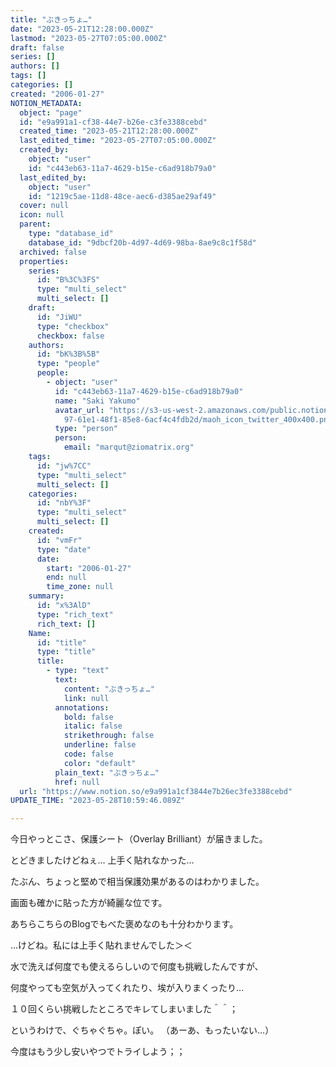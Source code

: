 ```yaml
---
title: "ぶきっちょ…"
date: "2023-05-21T12:28:00.000Z"
lastmod: "2023-05-27T07:05:00.000Z"
draft: false
series: []
authors: []
tags: []
categories: []
created: "2006-01-27"
NOTION_METADATA:
  object: "page"
  id: "e9a991a1-cf38-44e7-b26e-c3fe3388cebd"
  created_time: "2023-05-21T12:28:00.000Z"
  last_edited_time: "2023-05-27T07:05:00.000Z"
  created_by:
    object: "user"
    id: "c443eb63-11a7-4629-b15e-c6ad918b79a0"
  last_edited_by:
    object: "user"
    id: "1219c5ae-11d8-48ce-aec6-d385ae29af49"
  cover: null
  icon: null
  parent:
    type: "database_id"
    database_id: "9dbcf20b-4d97-4d69-98ba-8ae9c8c1f58d"
  archived: false
  properties:
    series:
      id: "B%3C%3FS"
      type: "multi_select"
      multi_select: []
    draft:
      id: "JiWU"
      type: "checkbox"
      checkbox: false
    authors:
      id: "bK%3B%5B"
      type: "people"
      people:
        - object: "user"
          id: "c443eb63-11a7-4629-b15e-c6ad918b79a0"
          name: "Saki Yakumo"
          avatar_url: "https://s3-us-west-2.amazonaws.com/public.notion-static.com/3ad1c4\
            97-61e1-48f1-85e8-6acf4c4fdb2d/maoh_icon_twitter_400x400.png"
          type: "person"
          person:
            email: "marqut@ziomatrix.org"
    tags:
      id: "jw%7CC"
      type: "multi_select"
      multi_select: []
    categories:
      id: "nbY%3F"
      type: "multi_select"
      multi_select: []
    created:
      id: "vmFr"
      type: "date"
      date:
        start: "2006-01-27"
        end: null
        time_zone: null
    summary:
      id: "x%3AlD"
      type: "rich_text"
      rich_text: []
    Name:
      id: "title"
      type: "title"
      title:
        - type: "text"
          text:
            content: "ぶきっちょ…"
            link: null
          annotations:
            bold: false
            italic: false
            strikethrough: false
            underline: false
            code: false
            color: "default"
          plain_text: "ぶきっちょ…"
          href: null
  url: "https://www.notion.so/e9a991a1cf3844e7b26ec3fe3388cebd"
UPDATE_TIME: "2023-05-28T10:59:46.089Z"

---
```

<link rel="stylesheet" href="https://cdn.jsdelivr.net/npm/katex@0.16.2/dist/katex.min.css" integrity="sha384-bYdxxUwYipFNohQlHt0bjN/LCpueqWz13HufFEV1SUatKs1cm4L6fFgCi1jT643X" crossorigin="anonymous">


今日やっとこさ、保護シート（Overlay Brilliant）が届きました。


とどきましたけどねぇ… 上手く貼れなかった…


たぶん、ちょっと堅めで相当保護効果があるのはわかりました。


画面も確かに貼った方が綺麗な位です。


あちらこちらのBlogでもべた褒めなのも十分わかります。


…けどね。私には上手く貼れませんでした＞＜


水で洗えば何度でも使えるらしいので何度も挑戦したんですが、


何度やっても空気が入ってくれたり、埃が入りまくったり…


１０回くらい挑戦したところでキレてしまいました＾＾；


というわけで、ぐちゃぐちゃ。ぽい。 （あーあ、もったいない…）


今度はもう少し安いやつでトライしよう；；

